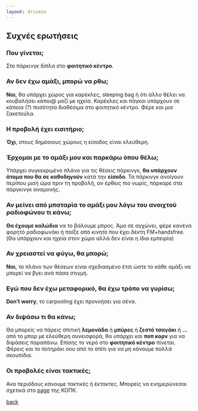 ```yaml
---
layout: drivein
---
```


## Συχνές ερωτήσεις

### Που γίνεται;
Στο πάρκινγκ δίπλα στο **φοιτητικό κέντρο**.

### Αν δεν έχω αμάξι, μπορώ να ρθω;
**Ναι**, θα υπάρχει χώρος για καρέκλες, sleeping bag ή ότι άλλο θέλει να κουβαλήσει κάποι@ μαζί με ηχεία. Καρέκλες και πάγκοι υπάρχουν σε κάποια (?) ποσότητα διαθέσιμα στο φοιτητικό κέντρο. Φέρε και μια ζακετούλα.

### Η προβολή έχει εισιτήριο;
**Όχι**, στους δημόσιους χώρους η είσοδος είναι ελεύθερη.

### Έρχομαι με το αμάξι μου και παρκάρω όπου θέλω;
Υπάρχει συγκεκριμένο πλάνο για τις θέσεις πάρκινγκ, **θα υπάρχουν άτομα που θα σε καθοδηγούν** κατά την **είσοδο**. Τα πάρκινγκ ανοίγουν περίπου μισή ώρα πριν τη προβολή, αν έρθεις πιο νωρίς, πάρκαρε στα πάργκινγκ αναμονής.

### Αν μείνει από μπαταρία το αμάξι μου λόγω του ανοιχτού ραδιοφώνου τι κάνω;
**Θα έχουμε καλώδια** να το βάλουμε μπρος. Άμα σε αγχώνει, φέρε κανένα φορητό ραδιοφωνάκι ή παίξε από κινητό που έχει δέκτη FM+handsfree. (Θα υπάρχουν και ηχεία στον χώρο αλλά δεν είναι η ίδια εμπειρία)

### Αν χρειαστεί να φύγω, θα μπορώ;
**Ναι**, το πλάνο των θέσεων είναι σχεδιασμένο έτσι ώστε το κάθε αμάξι να μπορεί να βγει ανά πάσα στιγμή.

### Εγώ που δεν έχω μεταφορικό, θα έχω τρόπο να γυρίσω;
**Don’t worry**, το carpooling έχει προνοήσει για σένα.

### Αν διψάσω τι θα κάνω;
Θα μπορείς να πάρεις σπιτική **λεμονάδα** ή **μπύρες** ή **ζεστό τσαγάκι** ή **...** από το μπαρ με ελεύθερη συνεισφορά, θα υπάρχει και **ποπ κορν** για να διψάσεις παραπάνω. Επίσης το νερό στο **φοιτητικό κέντρο** πίνεται. Φέρεις και το ποτηράκι σου από το σπίτι για να μη κάνουμε πολλά σκουπίδια.

### Οι προβολές είναι τακτικές;
Ανα περιόδους κάνουμε τακτικές ή έκτακτες. Μπορείς να ενημερώνεσαι σχετικά στο [page](https://www.facebook.com/uoc.kopk/) της ΚΟΠΚ.

[back](./)
